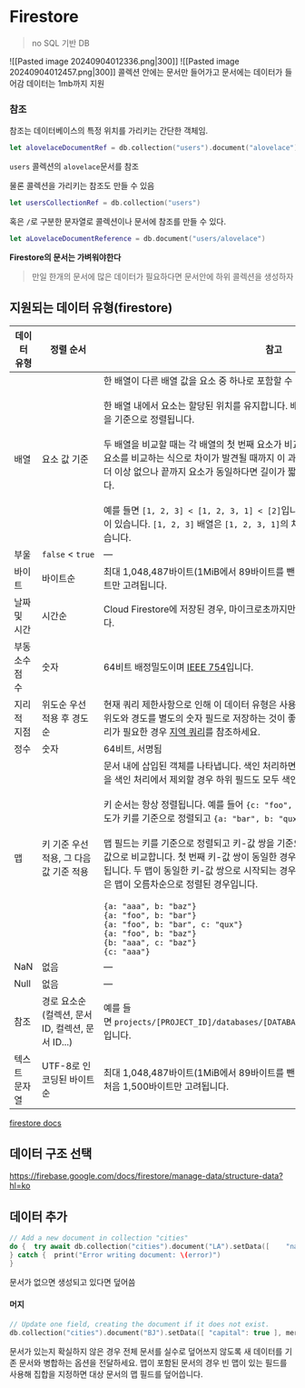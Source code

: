 
# Firestore 
> no SQL 기반 DB

![[Pasted image 20240904012336.png|300]]
![[Pasted image 20240904012457.png|300]]
콜렉션 안에는 문서만 들어가고 문서에는 데이터가 들어감 
데이터는 1mb까지 지원
### 참조
참조는 데이터베이스의 특정 위치를 가리키는 간단한 객체임.
```swift
let alovelaceDocumentRef = db.collection("users").document("alovelace")
```
`users` 콜렉션의 `alovelace`문서를 참조

물론 콜렉션을 가리키는 참조도 만들 수 있음
```swift
let usersCollectionRef = db.collection("users")
```

혹은 `/`로 구분한 문자열로 콜렉션이나 문서에 참조를 만들 수 있다.
```swift
let aLovelaceDocumentReference = db.document("users/alovelace")
```

**Firestore의 문서는 가벼워야한다**

> 만일 한개의 문서에 많은 데이터가 필요하다면 문서안에 하위 콜렉션을 생성하자

## 지원되는 데이터 유형(firestore)
| 데이터 유형   | 정렬 순서                             | 참고                                                                                                                                                                                                                                                                                                                                                                                                                                                                                                                                                                                          |
| -------- | --------------------------------- | ------------------------------------------------------------------------------------------------------------------------------------------------------------------------------------------------------------------------------------------------------------------------------------------------------------------------------------------------------------------------------------------------------------------------------------------------------------------------------------------------------------------------------------------------------------------------------------------- |
| 배열       | 요소 값 기준                           | 한 배열이 다른 배열 값을 요소 중 하나로 포함할 수 없습니다.<br><br>한 배열 내에서 요소는 할당된 위치를 유지합니다. 배열을 여러 개 정렬하면 배열이 요소 값을 기준으로 정렬됩니다.<br><br>두 배열을 비교할 때는 각 배열의 첫 번째 요소가 비교됩니다. 첫 번째 요소가 같으면 그 다음 요소를 비교하는 식으로 차이가 발견될 때까지 이 과정이 반복됩니다. 배열에 비교할 요소가 더 이상 없으나 끝까지 요소가 동일하다면 길이가 짧은 배열이 긴 배열보다 먼저 정렬됩니다.<br><br>예를 들면 `[1, 2, 3] < [1, 2, 3, 1] < [2]`입니다. `[2]` 배열에 가장 큰 첫 번째 요소 값이 있습니다. `[1, 2, 3]` 배열은 `[1, 2, 3, 1]`의 처음 세 요소와 동일하지만 길이가 더 짧습니다.                                                                                                                                                                    |
| 부울       | `false` < `true`                  | —                                                                                                                                                                                                                                                                                                                                                                                                                                                                                                                                                                                           |
| 바이트      | 바이트순                              | 최대 1,048,487바이트(1MiB에서 89바이트를 뺀 값)입니다. 쿼리에서 처음 1,500바이트만 고려됩니다.                                                                                                                                                                                                                                                                                                                                                                                                                                                                                                                             |
| 날짜 및 시간  | 시간순                               | Cloud Firestore에 저장된 경우, 마이크로초까지만 정확하며 그 이상의 정확도는 내림됩니다.                                                                                                                                                                                                                                                                                                                                                                                                                                                                                                                                    |
| 부동 소수점 수 | 숫자                                | 64비트 배정밀도이며 [IEEE 754](https://en.wikipedia.org/wiki/IEEE_754)입니다.                                                                                                                                                                                                                                                                                                                                                                                                                                                                                                                          |
| 지리적 지점   | 위도순 우선 적용 후 경도순                   | 현재 쿼리 제한사항으로 인해 이 데이터 유형은 사용하지 않는 것이 좋습니다. 일반적으로 위도와 경도를 별도의 숫자 필드로 저장하는 것이 좋습니다. 앱에 간단한 거리 기반 지역 쿼리가 필요한 경우 [지역 쿼리](https://firebase.google.com/docs/firestore/solutions/geoqueries?hl=ko)를 참조하세요.                                                                                                                                                                                                                                                                                                                                                                                         |
| 정수       | 숫자                                | 64비트, 서명됨                                                                                                                                                                                                                                                                                                                                                                                                                                                                                                                                                                                   |
| 맵        | 키 기준 우선 적용, 그 다음 값 기준 적용          | 문서 내에 삽입된 객체를 나타냅니다. 색인 처리하면 하위 필드를 쿼리할 수 있습니다. 이 값을 색인 처리에서 제외할 경우 하위 필드도 모두 색인 처리에서 제외됩니다.<br><br>키 순서는 항상 정렬됩니다. 예를 들어 `{c: "foo", a: "bar", b: "qux"}`를 작성하면 지도가 키를 기준으로 정렬되고 `{a: "bar", b: "qux", c: "foo"}`로 저장됩니다.<br><br>맵 필드는 키를 기준으로 정렬되고 키-값 쌍을 기준으로 비교됩니다. 먼저 키와 비교한 후 값으로 비교합니다. 첫 번째 키-값 쌍이 동일한 경우 다음 키-값 쌍이 비교되고 이것이 반복됩니다. 두 맵이 동일한 키-값 쌍으로 시작되는 경우 맵 길이가 고려됩니다. 예를 들어, 다음은 맵이 오름차순으로 정렬된 경우입니다.<br><br>`{a: "aaa", b: "baz"}`  <br>`{a: "foo", b: "bar"}`  <br>`{a: "foo", b: "bar", c: "qux"}`  <br>`{a: "foo", b: "baz"}`  <br>`{b: "aaa", c: "baz"}`  <br>`{c: "aaa"}` |
| NaN      | 없음                                | —                                                                                                                                                                                                                                                                                                                                                                                                                                                                                                                                                                                           |
| Null     | 없음                                | —                                                                                                                                                                                                                                                                                                                                                                                                                                                                                                                                                                                           |
| 참조       | 경로 요소순(컬렉션, 문서 ID, 컬렉션, 문서 ID...) | 예를 들면 `projects/[PROJECT_ID]/databases/[DATABASE_ID]/documents/[DOCUMENT_PATH]`입니다.                                                                                                                                                                                                                                                                                                                                                                                                                                                                                                         |
| 텍스트 문자열  | UTF-8로 인코딩된 바이트순                  | 최대 1,048,487바이트(1MiB에서 89바이트를 뺀 값)입니다. 쿼리에서 UTF-8로 표시된 처음 1,500바이트만 고려됩니다.                                                                                                                                                                                                                                                                                                                                                                                                                                                                                                                  |
[firestore docs](https://firebase.google.com/docs/firestore/manage-data/data-types?hl=ko)

## 데이터 구조 선택
https://firebase.google.com/docs/firestore/manage-data/structure-data?hl=ko

## 데이터 추가
```swift
// Add a new document in collection "cities"  
do {  try await db.collection("cities").document("LA").setData([    "name": "Los Angeles",    "state": "CA",    "country": "USA"  ])  print("Document successfully written!")  
} catch {  print("Error writing document: \(error)")  
}
```
문서가 없으면 생성되고 있다면 덮어씀

#### 머지
```swift
// Update one field, creating the document if it does not exist.  
db.collection("cities").document("BJ").setData([ "capital": true ], merge: true)
```
문서가 있는지 확실하지 않은 경우 전체 문서를 실수로 덮어쓰지 않도록 새 데이터를 기존 문서와 병합하는 옵션을 전달하세요. 맵이 포함된 문서의 경우 빈 맵이 있는 필드를 사용해 집합을 지정하면 대상 문서의 맵 필드를 덮어씁니다.